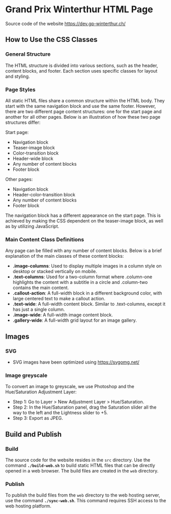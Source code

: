 # Grand Prix Winterthur HTML Page

Source code of the website https://dev.gp-winterthur.ch/

## How to Use the CSS Classes

### General Structure
The HTML structure is divided into various sections, such as the header, content blocks, and footer. Each section uses specific classes for layout and styling.

### Page Styles
All static HTML files share a common structure within the HTML body. They start with the same navigation block and use the same footer. However, there are two different page content structures: one for the start page and another for all other pages. Below is an illustration of how these two page structures differ:

Start page:
- Navigation block
- Teaser-image block
- Color-transition block
- Header-wide block
- Any number of content blocks
- Footer block

Other pages:
- Navigation block
- Header-color-transition block
- Any number of content blocks
- Footer block

The navigation block has a different appearance on the start page. This is achieved by making the CSS dependent on the teaser-image block, as well as by utilizing JavaScript.

### Main Content Class Definitions

Any page can be filled with any number of content blocks. Below is a brief explanation of the main classes of these content blocks:

- **.image-columns**: Used to display multiple images in a column style on desktop or stacked vertically on mobile.
- **.text-columns**: Used for a two-column format where .column-one highlights the content with a subtitle in a circle and .column-two contains the main content.
- **.callout-action**: A full-width block in a different background color, with large centered text to make a callout action.
- **.text-wide**: A full-width content block. Similar to .text-columns, except it has just a single column.
- **.image-wide**:  A full-width image content block.
- **.gallery-wide**: A full-width grid layout for an image gallery.

## Images

### SVG
- SVG images have been optimized using https://svgomg.net/

### Image greyscale
To convert an image to greyscale, we use Photoshop and the Hue/Saturation Adjustment Layer:
- Step 1: Go to Layer > New Adjustment Layer > Hue/Saturation.
- Step 2: In the Hue/Saturation panel, drag the Saturation slider all the way to the left and the Lightness slider to +5.
- Step 3: Export as JPEG.

## Build and Publish

### Build
The source code for the website resides in the `src` directory. Use the command **`./build-web.sh`** to build static HTML files that can be directly opened in a web browser. The build files are created in the `web` directory.

### Publish
To publish the build files from the `web` directory to the web hosting server, use the command **`./sync-web.sh`**. This command requires SSH access to the web hosting platform.

